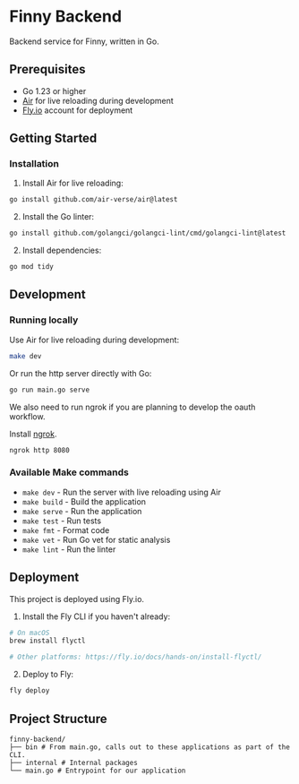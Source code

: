 # Finny Backend

Backend service for Finny, written in Go.

## Prerequisites

- Go 1.23 or higher
- [Air](https://github.com/air-verse/air) for live reloading during development
- [Fly.io](https://fly.io) account for deployment

## Getting Started

### Installation

1. Install Air for live reloading:
```bash
go install github.com/air-verse/air@latest
```

2. Install the Go linter:
```bash
go install github.com/golangci/golangci-lint/cmd/golangci-lint@latest
```

2. Install dependencies:
```bash
go mod tidy
```

## Development

### Running locally

Use Air for live reloading during development:
```bash
make dev
```

Or run the http server directly with Go:
```bash
go run main.go serve
```

We also need to run ngrok if you are planning to develop the oauth workflow.

Install [ngrok](https://ngrok.com/docs/getting-started/).
```
ngrok http 8080
```

### Available Make commands

- `make dev` - Run the server with live reloading using Air
- `make build` - Build the application
- `make serve` - Run the application
- `make test` - Run tests
- `make fmt` - Format code
- `make vet` - Run Go vet for static analysis
- `make lint` - Run the linter

## Deployment

This project is deployed using Fly.io.

1. Install the Fly CLI if you haven't already:
```bash
# On macOS
brew install flyctl

# Other platforms: https://fly.io/docs/hands-on/install-flyctl/
```

2. Deploy to Fly:
```bash
fly deploy
```

## Project Structure

```
finny-backend/
├── bin # From main.go, calls out to these applications as part of the CLI.
├── internal # Internal packages
└── main.go # Entrypoint for our application
```
